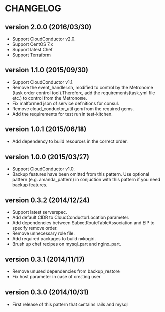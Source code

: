 CHANGELOG
=========

## version 2.0.0 (2016/03/30)

  - Support CloudConductor v2.0.
  - Support CentOS 7.x
  - Support latest Chef
  - Support [Terraform](https://www.terraform.io/)

## version 1.1.0 (2015/09/30)

  - Support CloudConductor v1.1.
  - Remove the event_handler.sh, modified to control by the Metronome (task order control tool).Therefore, add the requirements(task.yml file etc.) to control from the Metronome.
  - Fix malformed json of service definitions for consul.
  - Remove cloud_conductor_util gem from the required gems.
  - Add the requirements for test run in test-kitchen.

## version 1.0.1 (2015/06/18)

  - Add dependency to build resources in the correct order.

## version 1.0.0 (2015/03/27)

  - Support CloudConductor v1.0.
  - Backup features have been omitted from this pattern. Use optional pattern (e.g. amanda_pattern) in conjuction with this pattern if you need backup features.

## version 0.3.2 (2014/12/24)

  - Support latest serverspec.
  - Add default CIDR to CloudConductorLocation parameter.
  - Add dependencies between SubnetRouteTableAssociation and EIP to specify remove order.
  - Remove unnecessary role file.
  - Add required packages to build nokogiri.
  - Brush up chef recipes on mysql_part and nginx_part.

## version 0.3.1 (2014/11/17)

  - Remove unused dependencies from backup_restore
  - Fix host parameter in case of creating user

## version 0.3.0 (2014/10/31)

  - First release of this pattern that contains rails and mysql
